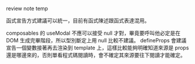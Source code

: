 review note temp

函式宣告方式建議可以統一，目前有函式陳述跟函式表達混用。

composables 的 useModal 不應可以接受 null 才對，畢竟要呼叫他必定是在 DOM 生成完畢階段，所以型別斷定上用 null 比較不建議。
defineProps 會建議宣告一個變數接著再去渲染到 template 上，這樣比較能夠明確知道來源是 props 還是哪邊來的，否則單看程式碼閱讀時，會不確定其來源要往下閱讀才能確定。
